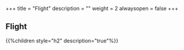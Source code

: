 +++
title = "Flight"
description = ""
weight = 2
alwaysopen = false
+++

## Flight

{{%children style="h2" description="true"%}}

